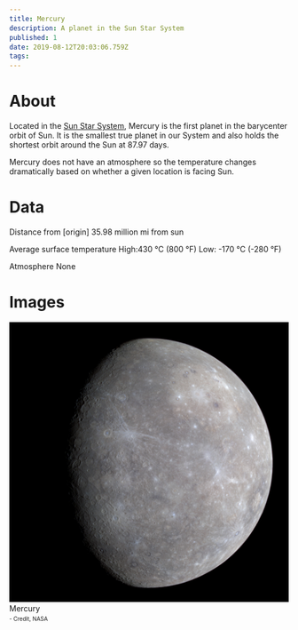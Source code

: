 ```yaml
---
title: Mercury
description: A planet in the Sun Star System
published: 1
date: 2019-08-12T20:03:06.759Z
tags: 
---
```


# About
Located in the [Sun Star System](/star-system/sun-star-system), Mercury is the first planet in the barycenter orbit of Sun. It is the smallest true planet in our System and also holds the shortest orbit around the Sun at 87.97 days.

Mercury does not have an atmosphere so the temperature changes dramatically based on whether a given location is facing Sun.


# Data
Distance from [origin]
35.98 million mi from sun

Average surface temperature
High:430 °C (800 °F)
Low: -170 °C (-280 °F)

Atmosphere
None

# Images
<link rel="stylesheet" href="/uploads/css/core.css">

<div class="gallery">
	<a target="_blank" href="/uploads/planets/mercury/mercury-color.jpg">
		<img src="/uploads/planets/mercury/mercury-color.jpg" alt="drawing"/>
	</a>
	<div class="desc">Mercury<br><font size="1">- Credit, NASA</font></div>
</div>
